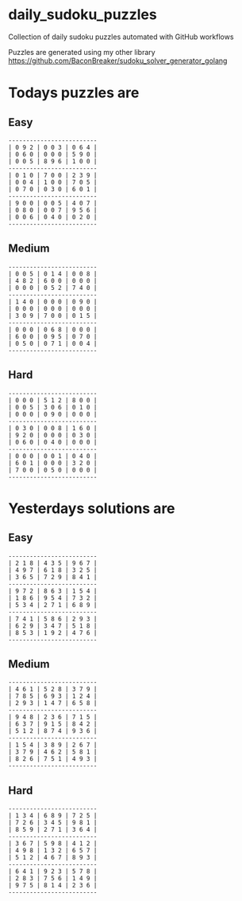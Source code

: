 
# daily_sudoku_puzzles 

Collection of daily sudoku puzzles automated with GitHub workflows 

Puzzles are generated using my other library https://github.com/BaconBreaker/sudoku_solver_generator_golang 
 

# Todays puzzles are 

## Easy 

```
-------------------------
| 0 9 2 | 0 0 3 | 0 6 4 | 
| 0 6 0 | 0 0 0 | 5 9 0 | 
| 0 0 5 | 8 9 6 | 1 0 0 | 
-------------------------
| 0 1 0 | 7 0 0 | 2 3 9 | 
| 0 0 4 | 1 0 0 | 7 0 5 | 
| 0 7 0 | 0 3 0 | 6 0 1 | 
-------------------------
| 9 0 0 | 0 0 5 | 4 0 7 | 
| 0 8 0 | 0 0 7 | 9 5 6 | 
| 0 0 6 | 0 4 0 | 0 2 0 | 
-------------------------
```
## Medium 

```
-------------------------
| 0 0 5 | 0 1 4 | 0 0 8 | 
| 4 8 2 | 6 0 0 | 0 0 0 | 
| 0 0 0 | 0 5 2 | 7 4 0 | 
-------------------------
| 1 4 0 | 0 0 0 | 0 9 0 | 
| 0 0 0 | 0 0 0 | 0 0 0 | 
| 3 0 9 | 7 0 0 | 0 1 5 | 
-------------------------
| 0 0 0 | 0 6 8 | 0 0 0 | 
| 6 0 0 | 0 9 5 | 0 7 0 | 
| 0 5 0 | 0 7 1 | 0 0 4 | 
-------------------------
```
## Hard 

```
-------------------------
| 0 0 0 | 5 1 2 | 8 0 0 | 
| 0 0 5 | 3 0 6 | 0 1 0 | 
| 0 0 0 | 0 9 0 | 0 0 0 | 
-------------------------
| 0 3 0 | 0 0 8 | 1 6 0 | 
| 9 2 0 | 0 0 0 | 0 3 0 | 
| 0 6 0 | 0 4 0 | 0 0 0 | 
-------------------------
| 0 0 0 | 0 0 1 | 0 4 0 | 
| 6 0 1 | 0 0 0 | 3 2 0 | 
| 7 0 0 | 0 5 0 | 0 0 0 | 
-------------------------
```
# Yesterdays solutions are 

## Easy 

```
-------------------------
| 2 1 8 | 4 3 5 | 9 6 7 | 
| 4 9 7 | 6 1 8 | 3 2 5 | 
| 3 6 5 | 7 2 9 | 8 4 1 | 
-------------------------
| 9 7 2 | 8 6 3 | 1 5 4 | 
| 1 8 6 | 9 5 4 | 7 3 2 | 
| 5 3 4 | 2 7 1 | 6 8 9 | 
-------------------------
| 7 4 1 | 5 8 6 | 2 9 3 | 
| 6 2 9 | 3 4 7 | 5 1 8 | 
| 8 5 3 | 1 9 2 | 4 7 6 | 
-------------------------
```
## Medium 

```
-------------------------
| 4 6 1 | 5 2 8 | 3 7 9 | 
| 7 8 5 | 6 9 3 | 1 2 4 | 
| 2 9 3 | 1 4 7 | 6 5 8 | 
-------------------------
| 9 4 8 | 2 3 6 | 7 1 5 | 
| 6 3 7 | 9 1 5 | 8 4 2 | 
| 5 1 2 | 8 7 4 | 9 3 6 | 
-------------------------
| 1 5 4 | 3 8 9 | 2 6 7 | 
| 3 7 9 | 4 6 2 | 5 8 1 | 
| 8 2 6 | 7 5 1 | 4 9 3 | 
-------------------------
```
## Hard 

```
-------------------------
| 1 3 4 | 6 8 9 | 7 2 5 | 
| 7 2 6 | 3 4 5 | 9 8 1 | 
| 8 5 9 | 2 7 1 | 3 6 4 | 
-------------------------
| 3 6 7 | 5 9 8 | 4 1 2 | 
| 4 9 8 | 1 3 2 | 6 5 7 | 
| 5 1 2 | 4 6 7 | 8 9 3 | 
-------------------------
| 6 4 1 | 9 2 3 | 5 7 8 | 
| 2 8 3 | 7 5 6 | 1 4 9 | 
| 9 7 5 | 8 1 4 | 2 3 6 | 
-------------------------
```
